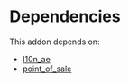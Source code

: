 # Dependencies

This addon depends on:

- [l10n_ae](https://github.com/bringout/oca-ocb-l10n_me-africa/tree/2189f50e43b30f9a25b0becb69f91154c2f7af9d/odoo-bringout-oca-ocb-l10n_ae)
- [point_of_sale](https://github.com/bringout/oca-ocb-sale/tree/3e269fa48ad4d81d3305977a3a962b1dc0f75ef3/odoo-bringout-oca-ocb-point_of_sale)
